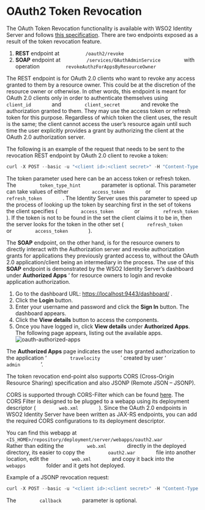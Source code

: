 # OAuth2 Token Revocation

The OAuth Token Revocation functionality is available with WSO2 Identity
Server and follows [this
specification](http://tools.ietf.org/html/rfc7009). There are two
endpoints exposed as a result of the token revocation feature.

1.  **REST** endpoint at `          /oauth2/revoke         `
2.  **SOAP** endpoint at
    `          /services/OAuthAdminService         ` with operation
    `          revokeAuthzForAppsByResourceOwner         `

The REST endpoint is for OAuth 2.0 clients who want to revoke any access
granted to them by a resource owner. This could be at the discretion of
the resource owner or otherwise. In other words, this endpoint is meant
for OAuth 2.0 clients only in order to authenticate themselves using
`         client_id        ` and `         client_secret        ` and
revoke the authorization granted to them. They may use the access token
or refresh token for this purpose. Regardless of which token the client
uses, the result is the same; the client cannot access the user’s
resource again until such time the user explicitly provides a grant by
authorizing the client at the OAuth 2.0 authorization server.

The following is an example of the request that needs to be sent to the
revocation REST endpoint by OAuth 2.0 client to revoke a token:

``` java
curl -X POST --basic -u "<client id>:<client secret>" -H "Content-Type: application/x-www-form-urlencoded;charset=UTF-8" -k -d "token=<token to revoke>&token_type_hint=access_token" https://localhost:9443/oauth2/revoke
```

The token parameter used here can be an access token or refresh token.
The `         token_type_hint        ` parameter is optional. This
parameter can take values of either `         access_token        ` or
`         refresh_token        ` . The Identity Server uses this
parameter to speed up the process of looking up the token by searching
first in the set of tokens the client specifies (
`         access_token        ` or `         refresh_token        ` ).
If the token is not to be found in the set the client claims it to be
in, then the server looks for the token in the other set (
`         refresh_token        ` or `         access_token        ` ).

The **SOAP** endpoint, on the other hand, is for the resource owners to
directly interact with the Authorization server and revoke authorization
grants for applications they previously granted access to, without the
OAuth 2.0 application/client being an intermediary in the process. The
use of this **SOAP** endpoint is demonstrated by the WSO2 Identity
Server’s dashboard under **Authorized Apps** ‘ for resource owners to
login and revoke application authorization.

1.  Go to the dashboard URL: <https://localhost:9443/dashboard/> .
2.  Click the **Login** button.
3.  Enter your username and password and click the **Sign In**
    button. The dashboard appears.
4.  Click the **View details** button to access the components.
5.  Once you have logged in, click **View details** under **Authorized
    Apps**. The following page appears, listing out the available
    apps.  
    ![oauth-authorized-apps](../assets/img/using-wso2-identity-server/oauth-authorized-apps.png)

The **Authorized Apps** page indicates the user has granted
authorization to the application ‘ `         travelocity        ` ′
created by user ‘ `         admin        ` ’.

The token revocation end-point also supports CORS (Cross-Origin Resource
Sharing) specification and also JSONP (Remote JSON – JSONP).

CORS is supported through CORS-Filter which can be found
[here](http://software.dzhuvinov.com/cors-filter.html). The CORS Filter
is designed to be plugged to a webapp using its deployment descriptor (
`         web.xml        ` ). Since the OAuth 2.0 endpoints in WSO2
Identity Server have been written as JAX-RS endpoints, you can add the
required CORS configurations to its deployment descriptor.

You can find this webapp at
`         <IS_HOME>/repository/deployment/server/webapps/oauth2.war        `
. Rather than editing the `         web.xml        ` directly in the
deployed directory, its easier to copy the `         oauth2.war        `
file into another location, edit the `         web.xml        ` and copy
it back into the `         webapps        ` folder and it gets hot
deployed.

Example of a JSONP revocation request:

``` java
curl -X POST --basic -u "<client id>:<client secret>" -H "Content-Type: application/x-www-form-urlencoded;charset=UTF-8" -k -d "token=<token to revoke>&token_type_hint=access_token&callback=package.myCallback" https://localhost:9443/oauth2/revoke
```

The `         callback        ` parameter is optional.
